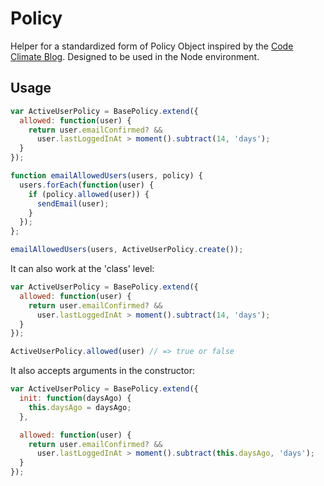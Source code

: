 # Policy

Helper for a standardized form of Policy Object inspired by the
[Code Climate Blog](http://blog.codeclimate.com/blog/2012/10/17/7-ways-to-decompose-fat-activerecord-models/). Designed to be used in the Node environment.

## Usage

```js
var ActiveUserPolicy = BasePolicy.extend({
  allowed: function(user) {
    return user.emailConfirmed? && 
      user.lastLoggedInAt > moment().subtract(14, 'days');
  }
});

function emailAllowedUsers(users, policy) {
  users.forEach(function(user) {
    if (policy.allowed(user)) {
      sendEmail(user);
    }
  });
};

emailAllowedUsers(users, ActiveUserPolicy.create());

```

It can also work at the 'class' level:

```js
var ActiveUserPolicy = BasePolicy.extend({
  allowed: function(user) {
    return user.emailConfirmed? && 
      user.lastLoggedInAt > moment().subtract(14, 'days');
  }
});

ActiveUserPolicy.allowed(user) // => true or false

```

It also accepts arguments in the constructor:

```js
var ActiveUserPolicy = BasePolicy.extend({
  init: function(daysAgo) {
    this.daysAgo = daysAgo;
  },

  allowed: function(user) {
    return user.emailConfirmed? && 
      user.lastLoggedInAt > moment().subtract(this.daysAgo, 'days');
  }
});
```
